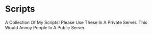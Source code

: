 # Scripts
A Collection Of My Scripts!
Please Use These In A Private Server. This Would Annoy People In A Pubilc Server.
